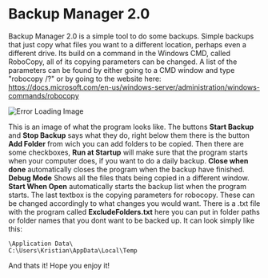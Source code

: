 # Backup Manager 2.0

Backup Manager 2.0 is a simple tool to do some backups. Simple backups that just copy what files you want to a different location, perhaps even a different drive. Its build on a command in the Windows CMD, called RoboCopy, all of its copying parameters can be changed. A list of the parameters can be found by either going to a CMD window and type "robocopy /?" or by going to the website here: https://docs.microsoft.com/en-us/windows-server/administration/windows-commands/robocopy

![Error Loading Image](https://k2wdjg.db.files.1drv.com/y4mqyf6ST19FXaarDNGSwpXdPoDlpOZerc5R-KwfuKxFBUXwD6oD95Yxm3otm13DDM16WBnnXtcvSxGgCtaQC-4whiFojDrbSnUJr6jsbTUdVOkuDWbv9xXM1869Y0PYM55uroSs7f1b7KO0MZvSRxVUtxIzwkFs-DHIvCJNcQLo4IguKJM9VDW6eqBfwWnqhkw3BZ_m-tAH3ZP6y-Kqfkcpg/sample.PNG?psid=1)

This is an image of what the program looks like. The buttons **Start Backup** and **Stop Backup** says what they do, right below them there is the button **Add Folder** from wich you can add folders to be copied. Then there are some checkboxes, **Run at Startup** will make sure that the program starts when your computer does, if you want to do a daily backup. **Close when done** automatically closes the program when the backup have finished. **Debug Mode** Shows all the files thats being copied in a different window. **Start When Open** automatically starts the backup list when the program starts. The last textbox is the copying parameters for robocopy. These can be changed accordingly to what changes you would want. There is a .txt file with the program called **ExcludeFolders.txt** here you can put in folder paths or folder names that you dont want to be backed up. It can look simply like this:

    \Application Data\
    C:\Users\Kristian\AppData\Local\Temp
    
And thats it! Hope you enjoy it!
